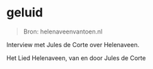 # geluid

> Bron: helenaveenvantoen.nl

Interview met Jules de Corte over Helenaveen.

Het Lied Helenaveen, van en door Jules de Corte
